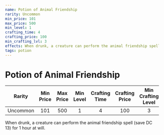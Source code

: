 ```yaml
---
name: Potion of Animal Friendship
rarity: Uncommon
min_price: 101
max_price: 500
min_level: 1
crafting_time: 4
crafting_price: 100
min_crafting_lvl: 3
effects: When drunk, a creature can perform the animal friendship spell (save DC 13) for 1 hour at will.
tags: potion
---
```

# Potion of Animal Friendship


| **Rarity** | **Min Price** | **Max Price** | **Min Level** | **Crafting Time** | **Crafting Price** | **Min Crafting Level** |
|:---:|:---:|:---:|:---:|:---:|:---:|:---:|
| Uncommon | 101 | 500 | 1 | 4 | 100 | 3 |

When drunk, a creature can perform the animal friendship spell (save DC 13) for 1 hour at will.